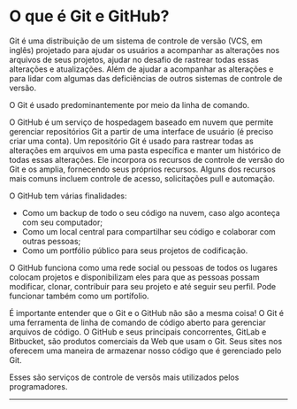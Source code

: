 # O que é Git e GitHub?

Git é uma distribuição de um sistema de controle de versão (VCS, em inglês) projetado para ajudar os usuários a acompanhar as alterações nos arquivos de seus projetos, ajudar no desafio de rastrear todas essas alterações e atualizações. Além de ajudar a acompanhar as alterações e para lidar com algumas das deficiências de outros sistemas de controle de versão.

O Git é usado predominantemente por meio da linha de comando. 

O GitHub é um serviço de hospedagem baseado em nuvem que permite gerenciar repositórios Git a partir de uma interface de usuário (é preciso criar uma conta). Um repositório Git é usado para rastrear todas as alterações em arquivos em uma pasta específica e manter um histórico de todas essas alterações. Ele incorpora os recursos de controle de versão do Git e os amplia, fornecendo seus próprios recursos. Alguns dos recursos mais comuns incluem controle de acesso, solicitações pull e automação. 

O GitHub tem várias finalidades:

- Como um backup de todo o seu código na nuvem, caso algo aconteça com seu computador;
- Como um local central para compartilhar seu código e colaborar com outras pessoas;
- Como um portfólio público para seus projetos de codificação.

O GitHub funciona como uma rede social ou pessoas de todos os lugares colocam projetos e disponibilizam eles para que as pessoas possam modificar, clonar, contribuir para seu projeto e até seguir seu perfil. Pode funcionar também como um portífolio. 

É importante entender que o Git e o GitHub não são a mesma coisa! O Git é uma ferramenta de linha de comando de código aberto para gerenciar arquivos de código. O GitHub e seus principais concorrentes, GitLab e Bitbucket, são produtos comerciais da Web que usam o Git. Seus sites nos oferecem uma maneira de armazenar nosso código que é gerenciado pelo Git.

Esses são serviços de controle de versõs mais utilizados pelos programadores. 

---
